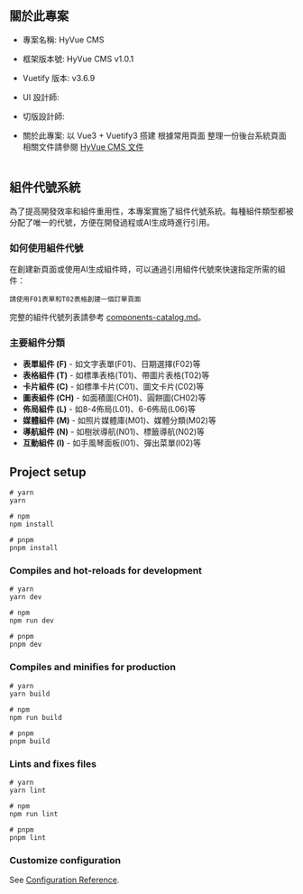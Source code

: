 ## 關於此專案

- 專案名稱: HyVue CMS
- 框架版本號: HyVue CMS v1.0.1
- Vuetify 版本: v3.6.9

- UI 設計師:
- 切版設計師:
- 關於此專案: 以 Vue3 + Vuetify3 搭建 根據常用頁面 整理一份後台系統頁面
  相關文件請參閱
  [HyVue CMS 文件](https://hywebu00.github.io/HyVue_CMS_doc/#/)
  <br/>
  <br/>

## 組件代號系統

為了提高開發效率和組件重用性，本專案實施了組件代號系統。每種組件類型都被分配了唯一的代號，方便在開發過程或AI生成時進行引用。

### 如何使用組件代號

在創建新頁面或使用AI生成組件時，可以通過引用組件代號來快速指定所需的組件：

```
請使用F01表單和T02表格創建一個訂單頁面
```

完整的組件代號列表請參考 [components-catalog.md](./components-catalog.md)。

### 主要組件分類

- **表單組件 (F)** - 如文字表單(F01)、日期選擇(F02)等
- **表格組件 (T)** - 如標準表格(T01)、帶圖片表格(T02)等
- **卡片組件 (C)** - 如標準卡片(C01)、圖文卡片(C02)等
- **圖表組件 (CH)** - 如面積圖(CH01)、圓餅圖(CH02)等
- **佈局組件 (L)** - 如8-4佈局(L01)、6-6佈局(L06)等
- **媒體組件 (M)** - 如照片媒體庫(M01)、媒體分類(M02)等
- **導航組件 (N)** - 如樹狀導航(N01)、標籤導航(N02)等
- **互動組件 (I)** - 如手風琴面板(I01)、彈出菜單(I02)等

## Project setup

```
# yarn
yarn

# npm
npm install

# pnpm
pnpm install
```

### Compiles and hot-reloads for development

```
# yarn
yarn dev

# npm
npm run dev

# pnpm
pnpm dev
```

### Compiles and minifies for production

```
# yarn
yarn build

# npm
npm run build

# pnpm
pnpm build
```

### Lints and fixes files

```
# yarn
yarn lint

# npm
npm run lint

# pnpm
pnpm lint
```

### Customize configuration

See [Configuration Reference](https://vitejs.dev/config/).
